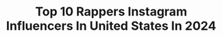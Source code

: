 ---
title: Top 10 Rappers Instagram Influencers In United States In 2024
description: >-
  Find top rappers Instagram influencers in United States in 2024. Most popular hashtags: #mmm #deeequalsmc #vivalahiphop.
platform: Instagram
hits: 1266
text_top: See the top-rated Instagram accounts on inBeat.
text_bottom: Our platform aggregates 1266 Instagram influencers like this in United States for you to contact.
profiles:
  - username: "bay_odon"
    fullname: >-
      Rokit Bay
    bio: >-
      Creative Director | 3D artist @beernightstudio | Songwriter | Rapper | Producer |
    location: "United States"
    followers: 237845
    engagement: 553
    commentsToLikes: 0.003445
    id: ck15rd6qs7c9z0i19zxt07ono
    verified: true
    hashtags: "#thebrokensoulsnftholders, #thebrokensouls, #carnivalhunt, #hyzgaargui"
  - username: "jonkeith"
    fullname: >-
      Jon keith
    bio: >-
      📍Daygo | rapper Dont Be Lonely By Yourself 🦋 Merch: @the.lonely.place Gang: @indiextribe PRE-SAVE EREMOS
    location: "United States"
    followers: 50755
    engagement: 551
    commentsToLikes: 0.039700
    id: ck0udq69ujnvh0i19gfirt2sf
    verified: false
    hashtags: "#dblby, #tribeonthemove, #livefromthevllg, #newmusic"
  - username: "forestripperton"
    fullname: >-
      Forest Ripperton
    bio: >-
      YOUR FAVORITE RAPPER & SWAGGER stuff i make: @ihp.ihp.ihp Agent: forest@thepauseagency.com @thepauseagency
    location: "United States"
    followers: 83678
    engagement: 599
    commentsToLikes: 0.018130
    id: clif98q4p2z3k0j085x787nxa
    verified: false
    hashtags: "#sponsored, #footlocker, #knuskool"
  - username: "a1thronerecords"
    fullname: >-
      ᴀ1 ᴛʜʀᴏɴᴇ ʀᴇᴄᴏʀᴅꜱ 👑
    bio: >-
      𝐖𝐞 feature 𝐒𝐢𝐧𝐠𝐞𝐫𝐬, Rappers, 𝐀𝐧𝐝 𝐌𝐮𝐬𝐢𝐜𝐢𝐚𝐧𝐬 🎵✨ For feature : DM (message me )📥
    location: "United States"
    followers: 159719
    engagement: 472
    commentsToLikes: 0.000325
    id: ck0vzjuiq9go80i192wileqez
    verified: false
    hashtags: ""
  - username: "deepa_deemc"
    fullname: >-
      Deepa Unnikrishnan (Dee MC)
    bio: >-
      Rapper, singer-song writer, story teller. #vivalahiphop 🎶✨ * 🦄💜🦋🌻💫 #deemc #indianfemalerapper * LA to Bombay ft. @reverielove out now 🧿🚀👇
    location: "United States"
    followers: 82855
    engagement: 719
    commentsToLikes: 0.024762
    id: ck8szmkb4p0940j78inbytd05
    verified: false
    hashtags: "#deemc, #mtvhustle, #vivalahiphop, #socialempowerment"
  - username: "sweetlouzinho"
    fullname: >-
      Lou Wilson
    bio: >-
      Richie from The King of Staten Island 👑 Dimension 20 🐉 Rapper Lou Wilson on our Planet Earth 🌍
    location: "United States"
    followers: 100184
    engagement: 492
    commentsToLikes: 0.020996
    id: ckaor03w9l4ym0i78itx5o6fg
    verified: false
    hashtags: "#october22nd, #coda, #louprint, #dec22"
  - username: "destiny.mabry"
    fullname: >-
      Destiny | LA Content Creator
    bio: >-
      🎤Comedian | Rapper | Educator | Actress Official Rap Recapper for Season 5 of THE CHI on @showtime
    location: "United States"
    followers: 19963
    engagement: 350
    commentsToLikes: 0.117614
    id: clhheu5ndvih20j08i2c34o3e
    verified: false
    hashtags: "#roevwade, #womensrights, #renaissanceworldtour, #renaissance"
  - username: "novarockafeller"
    fullname: >-
      Nova Rockafeller
    bio: >-
      Rapper. Director. Twitch + Discord Partner. Allergic to everything. @notnovarockafeller IRL:
    location: "United States"
    followers: 185597
    engagement: 330
    commentsToLikes: 0.035335
    id: ck5q37vf5jn010i11v5y9w88p
    verified: false
    hashtags: ""
  - username: "03greedo"
    fullname: >-
      03 Greedo
    bio: >-
      Drummer Gang x Gutta Gangg #3nFuccaHome Multi-Platinum/Gold 💿📀Rockstar/No Stylist/Producer/Singer/Rapper/Actor/Writer/Director/Sex Symbol/ The Daddy
    location: "United States"
    followers: 438592
    engagement: 282
    commentsToLikes: 0.019836
    id: ck136zq1392gf0i190pyg3a9o
    verified: true
    hashtags: "#dgmxgg, #ggxdgm, #projecttpain, #03greedo"
  - username: "blvcsvnd"
    fullname: >-
      PAPA SVND
    bio: >-
      Blvc svnd is a prolific songwriter,producer,drummer,guitarist,bassist,singer,screamer and rapper.
    location: "United States"
    followers: 11491
    engagement: 274
    commentsToLikes: 0.038491
    id: ck6tozh0sgz5s0j71jcw9hyf9
    verified: false
    hashtags: ""
---